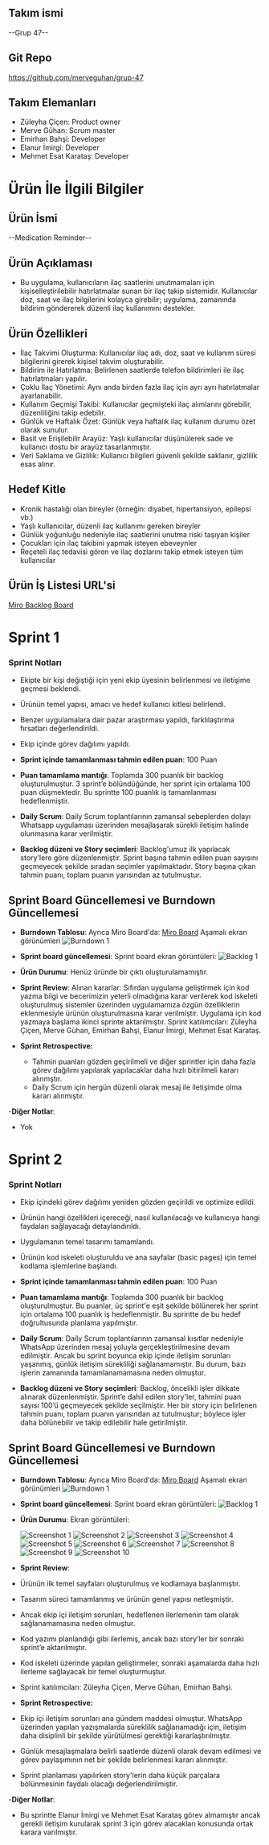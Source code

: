 ## Takım ismi

--Grup 47--

## Git Repo
<https://github.com/merveguhan/grup-47>

## Takım Elemanları
- Züleyha Çiçen: Product owner
- Merve Gühan: Scrum master
- Emirhan Bahşi: Developer
- Elanur İmirgi: Developer
- Mehmet Esat Karataş: Developer

# Ürün İle İlgili Bilgiler

## Ürün İsmi

--Medication Reminder--

## Ürün Açıklaması
- Bu uygulama, kullanıcıların ilaç saatlerini unutmamaları için kişiselleştirilebilir hatırlatmalar sunan bir ilaç takip sistemidir. Kullanıcılar doz, saat ve ilaç bilgilerini kolayca girebilir; uygulama, zamanında bildirim göndererek düzenli ilaç kullanımını destekler.

## Ürün Özellikleri

- İlaç Takvimi Oluşturma: Kullanıcılar ilaç adı, doz, saat ve kullanım süresi bilgilerini girerek kişisel takvim oluşturabilir.
- Bildirim ile Hatırlatma: Belirlenen saatlerde telefon bildirimleri ile ilaç hatırlatmaları yapılır.
- Çoklu İlaç Yönetimi: Aynı anda birden fazla ilaç için ayrı ayrı hatırlatmalar ayarlanabilir.
- Kullanım Geçmişi Takibi: Kullanıcılar geçmişteki ilaç alımlarını görebilir, düzenliliğini takip edebilir.
- Günlük ve Haftalık Özet: Günlük veya haftalık ilaç kullanım durumu özet olarak sunulur.
- Basit ve Erişilebilir Arayüz: Yaşlı kullanıcılar düşünülerek sade ve kullanıcı dostu bir arayüz tasarlanmıştır.
- Veri Saklama ve Gizlilik: Kullanıcı bilgileri güvenli şekilde saklanır, gizlilik esas alınır.


## Hedef Kitle

- Kronik hastalığı olan bireyler (örneğin: diyabet, hipertansiyon, epilepsi vb.)
- Yaşlı kullanıcılar, düzenli ilaç kullanımı gereken bireyler
- Günlük yoğunluğu nedeniyle ilaç saatlerini unutma riski taşıyan kişiler
- Çocukları için ilaç takibini yapmak isteyen ebeveynler
- Reçeteli ilaç tedavisi gören ve ilaç dozlarını takip etmek isteyen tüm kullanıcılar

## Ürün İş Listesi URL'si

[Miro Backlog Board](https://miro.com/app/board/uXjVIhckX3g=/)


# Sprint 1

### Sprint Notları  
- Ekipte bir kişi değiştiği için yeni ekip üyesinin belirlenmesi ve iletişime geçmesi beklendi.  
- Ürünün temel yapısı, amacı ve hedef kullanıcı kitlesi belirlendi.  
- Benzer uygulamalara dair pazar araştırması yapıldı, farklılaştırma fırsatları değerlendirildi.  
- Ekip içinde görev dağılımı yapıldı.  

- **Sprint içinde tamamlanması tahmin edilen puan**: 100 Puan

- **Puan tamamlama mantığı**: Toplamda 300 puanlık bir backlog oluşturulmuştur. 3 sprint’e bölündüğünde, her sprint için ortalama 100 puan düşmektedir. Bu sprintte 100 puanlık iş tamamlanması hedeflenmiştir.

- **Daily Scrum**: Daily Scrum toplantılarının zamansal sebeplerden dolayı Whatsapp uygulaması üzerinden mesajlaşarak sürekli iletişim halinde olunmasına karar verilmiştir.

- **Backlog düzeni ve Story seçimleri**: Backlog'umuz ilk yapılacak story'lere göre düzenlenmiştir. Sprint başına tahmin edilen puan sayısını geçmeyecek şekilde sıradan seçimler yapılmaktadır. Story başına çıkan tahmin puanı, toplam puanın yarısından az tutulmuştur. 

## Sprint Board Güncellemesi ve Burndown Güncellemesi

- **Burndown Tablosu**: Ayrıca Miro Board'da: [Miro Board](https://miro.com/app/board/uXjVIhckX3g=/) 
Aşamalı ekran görünümleri
![Burndown 1](https://github.com/merveguhan/Sprint-deneme/blob/merve/sprint%20cizelge.png) 
 
- **Sprint board güncellemesi**: Sprint board ekran görüntüleri: 
![Backlog 1](https://github.com/merveguhan/Sprint-deneme/blob/merve/sprint%20yapilacaklar.png) 


- **Ürün Durumu**: Henüz üründe bir çıktı oluşturulamamıştır.

- **Sprint Review**: 
Alınan kararlar: Sıfırdan uygulama geliştirmek için kod yazma bilgi ve becerimizin yeterli olmadığına karar verilerek kod iskeleti oluşturulmuş sistemler üzerinden uygulamamıza özgün özelliklerin eklenmesiyle ürünün oluşturulmasına karar verilmiştir. Uygulama için kod yazmaya başlama ikinci sprinte aktarılmıştır.
Sprint katılımcıları: Züleyha Çiçen, Merve Gühan, Emirhan Bahşi, Elanur İmirgi, Mehmet Esat Karataş.

- **Sprint Retrospective:**
  - Tahmin puanları gözden geçirilmeli ve diğer sprintler için daha fazla görev dağılımı yapılarak yapılacaklar daha hızlı bitirilmeli kararı alınmştır.
  - Daily Scrum için hergün düzenli olarak mesaj ile iletişimde olma kararı alınmıştır.
 
-**Diğer Notlar**:
- Yok

# Sprint 2

### Sprint Notları  
- Ekip içindeki görev dağılımı yeniden gözden geçirildi ve optimize edildi.  
- Ürünün hangi özellikleri içereceği, nasıl kullanılacağı ve kullanıcıya hangi faydaları sağlayacağı detaylandırıldı. 
- Uygulamanın temel tasarımı tamamlandı.
- Ürünün kod iskeleti oluşturuldu ve ana sayfalar (basic pages) için temel kodlama işlemlerine başlandı.

- **Sprint içinde tamamlanması tahmin edilen puan**: 100 Puan

- **Puan tamamlama mantığı**: Toplamda 300 puanlık bir backlog oluşturulmuştur. Bu puanlar, üç sprint'e eşit şekilde bölünerek her sprint için ortalama 100 puanlık iş hedeflenmiştir. Bu sprintte de bu hedef doğrultusunda planlama yapılmıştır.

- **Daily Scrum**: Daily Scrum toplantılarının zamansal kısıtlar nedeniyle WhatsApp üzerinden mesaj yoluyla gerçekleştirilmesine devam edilmiştir. Ancak bu sprint boyunca ekip içinde iletişim sorunları yaşanmış, günlük iletişim sürekliliği sağlanamamıştır. Bu durum, bazı işlerin zamanında tamamlanamamasına neden olmuştur.

- **Backlog düzeni ve Story seçimleri**: Backlog, öncelikli işler dikkate alınarak düzenlenmiştir. Sprint’e dahil edilen story'ler, tahmini puan sayısı 100’ü geçmeyecek şekilde seçilmiştir. Her bir story için belirlenen tahmin puanı, toplam puanın yarısından az tutulmuştur; böylece işler daha bölünebilir ve takip edilebilir hale getirilmiştir.
## Sprint Board Güncellemesi ve Burndown Güncellemesi

- **Burndown Tablosu**: Ayrıca Miro Board'da: [Miro Board](https://miro.com/app/board/uXjVIhckX3g=/) 
Aşamalı ekran görünümleri
![Burndown 1](https://github.com/merveguhan/Sprint-deneme/blob/merve/grafik-2.png) 
 
- **Sprint board güncellemesi**: Sprint board ekran görüntüleri: 
![Backlog 1](https://github.com/merveguhan/Sprint-deneme/blob/merve/sprint-2.png) 


- **Ürün Durumu**: Ekran görüntüleri:




  ![Screenshot 1](https://github.com/merveguhan/Sprint-deneme/blob/merve/1.jpg)
  ![Screenshot 2](https://github.com/merveguhan/Sprint-deneme/blob/merve/2.jpg)
  ![Screenshot 3](https://github.com/merveguhan/Sprint-deneme/blob/merve/3.jpg) 
  ![Screenshot 4](https://github.com/merveguhan/Sprint-deneme/blob/merve/4.jpg)
  ![Screenshot 5](https://github.com/merveguhan/Sprint-deneme/blob/merve/5.jpg)
  ![Screenshot 6](https://github.com/merveguhan/Sprint-deneme/blob/merve/6.jpg)
  ![Screenshot 7](https://github.com/merveguhan/Sprint-deneme/blob/merve/7.jpg)
  ![Screenshot 8](https://github.com/merveguhan/Sprint-deneme/blob/merve/8.jpg) 
  ![Screenshot 9](https://github.com/merveguhan/Sprint-deneme/blob/merve/9.jpg)
  ![Screenshot 10](https://github.com/merveguhan/Sprint-deneme/blob/merve/10.jpg)

- **Sprint Review**: 
- Ürünün ilk temel sayfaları oluşturulmuş ve kodlamaya başlanmıştır.

- Tasarım süreci tamamlanmış ve ürünün genel yapısı netleşmiştir.

- Ancak ekip içi iletişim sorunları, hedeflenen ilerlemenin tam olarak sağlanamamasına neden olmuştur.

- Kod yazımı planlandığı gibi ilerlemiş, ancak bazı story’ler bir sonraki sprint’e aktarılmıştır.

- Kod iskeleti üzerinde yapılan geliştirmeler, sonraki aşamalarda daha hızlı ilerleme sağlayacak bir temel oluşturmuştur.

- Sprint katılımcıları: Züleyha Çiçen, Merve Gühan, Emirhan Bahşi.

- **Sprint Retrospective:**
- Ekip içi iletişim sorunları ana gündem maddesi olmuştur. WhatsApp üzerinden yapılan yazışmalarda süreklilik sağlanamadığı için, iletişim daha disiplinli bir şekilde yürütülmesi gerektiği kararlaştırılmıştır.

- Günlük mesajlaşmalara belirli saatlerde düzenli olarak devam edilmesi ve görev paylaşımının net bir şekilde belirlenmesi kararı alınmıştır.

- Sprint planlaması yapılırken story'lerin daha küçük parçalara bölünmesinin faydalı olacağı değerlendirilmiştir.
 
-**Diğer Notlar**:
- Bu sprintte Elanur İmirgi ve Mehmet Esat Karataş görev almamıştır ancak gerekli iletişim kurularak sprint 3 için görev alacakları konusunda ortak karara varılmıştır.

